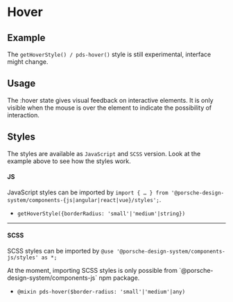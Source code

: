 # Hover

<TableOfContents></TableOfContents>

## Example

<p-inline-notification heading="Important note" state="error" dismiss-button="false">
 The <code>getHoverStyle() / pds-hover()</code> style is still experimental, interface might change.
</p-inline-notification>

<Playground :frameworkMarkup="codeExample" :externalStackBlitzDependencies="['styled-components']">
  <ExampleStylesHover />
</Playground>

## Usage

The :hover state gives visual feedback on interactive elements. It is only visible when the mouse is over the element to
indicate the possibility of interaction.

## Styles

The styles are available as `JavaScript` and `SCSS` version. Look at the example above to see how the styles work.

#### JS

JavaScript styles can be imported by
`import { … } from '@porsche-design-system/components-{js|angular|react|vue}/styles';`.

- `getHoverStyle({borderRadius: 'small'|'medium'|string})`

---

#### SCSS

SCSS styles can be imported by `@use '@porsche-design-system/components-js/styles' as *;`

<p-inline-notification heading="Important note" state="warning" dismiss-button="false">
 At the moment, importing SCSS styles is only possible from `@porsche-design-system/components-js` npm package.
</p-inline-notification>

- `@mixin pds-hover($border-radius: 'small'|'medium'|any)`

<script lang="ts">
import Vue from 'vue';
import Component from 'vue-class-component';
import { getStylesHoverCodeSamples } from '@porsche-design-system/shared';
import { adjustSelectedFramework } from '@/utils';
import ExampleStylesHover from '@/pages/patterns/styles/example-hover.vue';

@Component({
  components: {
    ExampleStylesHover
  },
})
export default class Code extends Vue {
  codeExample = getStylesHoverCodeSamples();

  public mounted(): void {
    adjustSelectedFramework(this.codeExample);
  }
}
</script>
